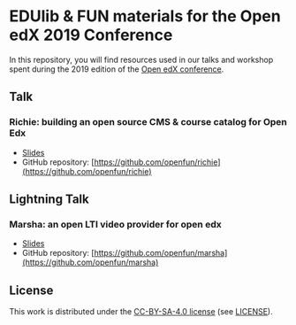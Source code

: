 # EDUlib & FUN materials for the Open edX 2019 Conference

In this repository, you will find resources used in our talks and workshop spent
during the 2019 edition of the [Open edX conference](https://con.openedx.org/).

## Talk

### Richie: building an open source CMS & course catalog for Open Edx

* [Slides](https://openfun.github.io/openedx-con-2019/talks/richie/)
* GitHub repository: [https://github.com/openfun/richie](https://github.com/openfun/richie)

## Lightning Talk

### Marsha: an open LTI video provider for open edx

* [Slides](https://openfun.github.io/openedx-con-2019/talks/marsha/)
* GitHub repository: [https://github.com/openfun/marsha](https://github.com/openfun/marsha)

## License

This work is distributed under the [CC-BY-SA-4.0
license](https://creativecommons.org/licenses/by-sa/4.0/) (see
[LICENSE](./LICENSE)).
